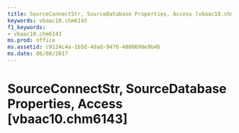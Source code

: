 ```yaml
---
title: SourceConnectStr, SourceDatabase Properties, Access [vbaac10.chm6143]
keywords: vbaac10.chm6143
f1_keywords:
- vbaac10.chm6143
ms.prod: office
ms.assetid: c9124c4a-1b5d-4dad-9476-4800698e9b4b
ms.date: 06/08/2017
---
```



# SourceConnectStr, SourceDatabase Properties, Access [vbaac10.chm6143]

